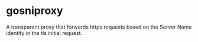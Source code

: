 # gosniproxy
A transparent proxy that forwards https requests based on the Server Name identify in the tls initial request.
